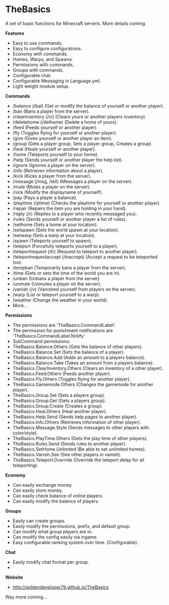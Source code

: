 # TheBasics
A set of basic functions for Minecraft servers. More details coming.

**Features**
- Easy to use commands.
- Easy to configure configurations.
- Economy with commands.
- Homes, Warps, and Spawns.
- Permissions with commands.
- Groups with commands.
- Configurable chat.
- Configurable Messaging in Language.yml.
- Light weight module setup.

**Commands**
- /balance (/bal) (Get or modify the balance of yourself or another player).
- /ban (Bans a player from the server).
- /clearinventory (/ci) (Clears yours or another players inventory).
- /deletehome (/delhome) (Delete a home of yours).
- /feed (Feeds yourself or another player).
- /fly (Toggles flying for yourself or another player).
- /give (Gives yourself or another player an item).
- /group (Gets a player group, Sets a player group, Creates a group)
- /heal (Heals yourself or another player).
- /home (Teleports yourself to your home).
- /help (Sends yourself or another player the help list).
- /ignore (Ignores a player on the server).
- /info (Retrieves information about a player).
- /kick (Kicks a player from the server).
- /message (/msg, /tell) (Messages a player on the server).
- /mute (Mutes a player on the server).
- /nick (Modify the displayname of yourself).
- /pay (Pays a player a balance).
- /playtime (/ptime) (Checks the playtime for yourself or another player).
- /repair (Repairs the item you are holding in your hand).
- /reply (/r) (Replies to a player who recently messaged you).
- /rules (Sends yourself or another player a list of rules).
- /sethome (Sets a home at your location).
- /setspawn (Sets the world spawn at your location).
- /setwarp (Sets a warp at your location).
- /spawn (Teleports yourself to spawn).
- /teleport (Forcefully teleports yourself to a player).
- /teleportrequest (/tr) (Request to teleport to another player).
- /teleportrequestaccept (/traccept) (Accept a request to be teleported too).
- /tempban (Temporarily bans a player from the server).
- /time (Gets or sets the time of the world you are in).
- /unban (Unbans a player from the server).
- /unmute (Unmutes a player on the server).
- /vanish (/v) (Vanished yourself from players on the server).
- /warp (List or teleport yourself to a warp).
- /weather (Change the weather in your world).
- More...

**Permissions**
- The permissions are 'TheBasics.CommandLabel'.
- The permission for punishment notifications are 'TheBasics.CommandLabel.Notify'
- SubCommand permissions: 
- TheBasics.Balance.Others (Gets the balance of other players).
- TheBasics.Balance.Set (Sets the balance of a player).
- TheBasics.Balance.Add (Adds an amount to a players balance).
- TheBasics.Balance.Take (Takes an amount from a players balance).
- TheBasics.ClearInventory.Others (Clears an inventory of a other player).
- TheBasics.Feed.Others (Feeds another player).
- TheBasics.Fly.Others (Toggles flying for another player).
- TheBasics.Gamemode.Others (Changes the gamemode for another player).
- TheBasics.Group.Set (Sets a players group).
- TheBasics.Group.Get (Gets a players group).
- TheBasics.Group.Create (Creates a group).
- TheBasics.Heal.Others (Heal another player).
- TheBasics.Help.Send (Sends help pages to another player).
- TheBasics.Info.Others (Retrieves information of other player).
- TheBasics.Message.Style (Sends messages to other players with color/style).
- TheBasics.PlayTime.Others (Gets the play time of other players).
- TheBasics.Rules.Send (Sends rules to another player).
- TheBasics.SetHome.Unlimited (Be able to set unlimited homes).
- TheBasics.Vanish.See (See other players in vanish).
- TheBasics.Teleport.Override (Override the teleport delay for all teleporting).

**Economy**
- Can easily exchange money.
- Can easily store money.
- Can easily check balance of online players.
- Can easily modify the balance of players.

**Groups**
- Easily can create groups.
- Easily modify the permissions, prefix, and default group.
- Can modify what group players are in.
- Can modify the config easily via ingame.
- Easy configurable ranking system over time. (Configurable).

**Chat**
- Easily modify chat format per group.
- 
**Website**
- http://goldendeveloper79.github.io/TheBasics

Way more coming...

